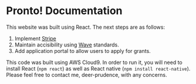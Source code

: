 # Pronto! Documentation
This website was built using React. The next steps are as follows:
1. Implement [Stripe](https://stripe.com/docs/payments/integration-builder)
2. Maintain accisibility using [Wave](https://wave.webaim.org/) standards.
3. Add application portal to allow users to apply for grants.


This code was built using AWS Cloud9. In order to run it, you will need to install React (`npm react`) as well as React native (`npm install react-native`). Please feel free to contact me, deer-prudence, with any concerns.
